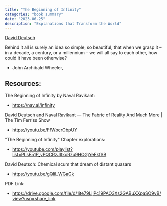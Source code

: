 ```yaml
---
title: "The Beginning of Infinity"
categories: "book summary"
date: "2023-06-25"
description: "Explanations that Transform the World"
---
```


[David Deutsch](!https://en.wikipedia.org/wiki/David_Deutsch)

Behind it all is surely an idea so simple, so beautiful, that when
we grasp it – in a decade, a century, or a millennium – we will
all say to each other, how could it have been otherwise?

- John Archibald Wheeler,

## Resources:

The Beginning of Infinity by Naval Ravikant:
- https://nav.al/infinity 

David Deutsch and Naval Ravikant — The Fabric of Reality And Much More | The Tim Ferriss Show
- https://youtu.be/FfWbcrObpUY

"The Beginning of Infinity" Chapter explorations:
- https://youtube.com/playlist?list=PLsE51P_yPQCRzJItkoRzu9HOGjYeFkfSB

David Deutsch: Chemical scum that dream of distant quasars
- https://youtu.be/gQliI_WGaGk

PDF Link:
- https://drive.google.com/file/d/1ite79LjlPc19PAO3Xs2GABuXXpaSO9vB/view?usp=share_link